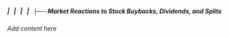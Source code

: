 ##### |   |   |   |   ├── Market Reactions to Stock Buybacks, Dividends, and Splits

*Add content here*